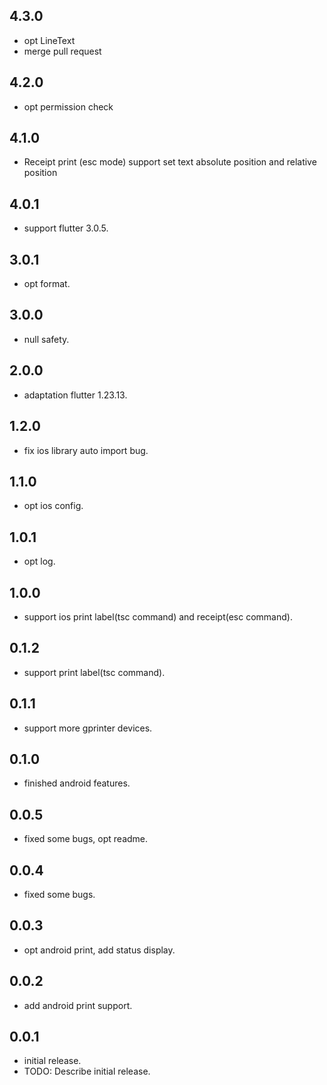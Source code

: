 
## 4.3.0
* opt LineText
* merge pull request

## 4.2.0

* opt permission check


## 4.1.0

* Receipt print (esc mode) support set text absolute position and relative position

## 4.0.1

* support flutter 3.0.5.

## 3.0.1

* opt format.

## 3.0.0

* null safety.

## 2.0.0

* adaptation flutter 1.23.13.

## 1.2.0

* fix ios library auto import bug.

## 1.1.0

* opt ios config.


## 1.0.1

* opt log.


## 1.0.0

* support ios print label(tsc command) and receipt(esc command).

## 0.1.2

* support print label(tsc command).

## 0.1.1

* support more gprinter devices.

## 0.1.0

* finished android features.

## 0.0.5

* fixed some bugs, opt readme.

## 0.0.4

* fixed some bugs.

## 0.0.3

* opt android print, add status display.

## 0.0.2

* add android print support.

## 0.0.1

* initial release.
* TODO: Describe initial release.

